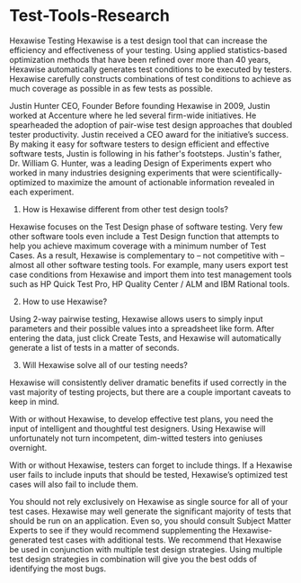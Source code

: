 # Test-Tools-Research

Hexawise Testing
Hexawise is a test design tool that can increase the efficiency and effectiveness of your testing. Using applied statistics-based optimization methods that have been refined over more than 40 years, Hexawise automatically generates test conditions to be executed by testers. Hexawise carefully constructs combinations of test conditions to achieve as much coverage as possible in as few tests as possible.

Justin Hunter CEO, Founder
Before founding Hexawise in 2009, Justin worked at Accenture where he led several firm-wide initiatives. He spearheaded the adoption of pair-wise test design approaches that doubled tester productivity. Justin received a CEO award for the initiative’s success. By making it easy for software testers to design efficient and effective software tests, Justin is following in his father's footsteps. Justin's father, Dr. William G. Hunter, was a leading Design of Experiments expert who worked in many industries designing experiments that were scientifically-optimized to maximize the amount of actionable information revealed in each experiment.

1. How is Hexawise different from other test design tools?

Hexawise focuses on the Test Design phase of software testing. Very few other software tools even include a Test Design function that attempts to help you achieve maximum coverage with a minimum number of Test Cases. As a result, Hexawise is complementary to – not competitive with – almost all other software testing tools. For example, many users export test case conditions from Hexawise and import them into test management tools such as HP Quick Test Pro, HP Quality Center / ALM and IBM Rational tools.

2. How to use Hexawise?

Using 2-way pairwise testing, Hexawise allows users to simply input parameters and their possible values into a spreadsheet like form. After entering the data, just click Create Tests, and Hexawise will automatically generate a list of tests in a matter of seconds.

3. Will Hexawise solve all of our testing needs?

Hexawise will consistently deliver dramatic benefits if used correctly in the vast majority of testing projects, but there are a couple important caveats to keep in mind.

With or without Hexawise, to develop effective test plans, you need the input of intelligent and thoughtful test designers. Using Hexawise will unfortunately not turn incompetent, dim-witted testers into geniuses overnight.

With or without Hexawise, testers can forget to include things. If a Hexawise user fails to include inputs that should be tested, Hexawise’s optimized test cases will also fail to include them.

You should not rely exclusively on Hexawise as single source for all of your test cases. Hexawise may well generate the significant majority of tests that should be run on an application. Even so, you should consult Subject Matter Experts to see if they would recommend supplementing the Hexawise-generated test cases with additional tests. We recommend that Hexawise be used in conjunction with multiple test design strategies. Using multiple test design strategies in combination will give you the best odds of identifying the most bugs.
